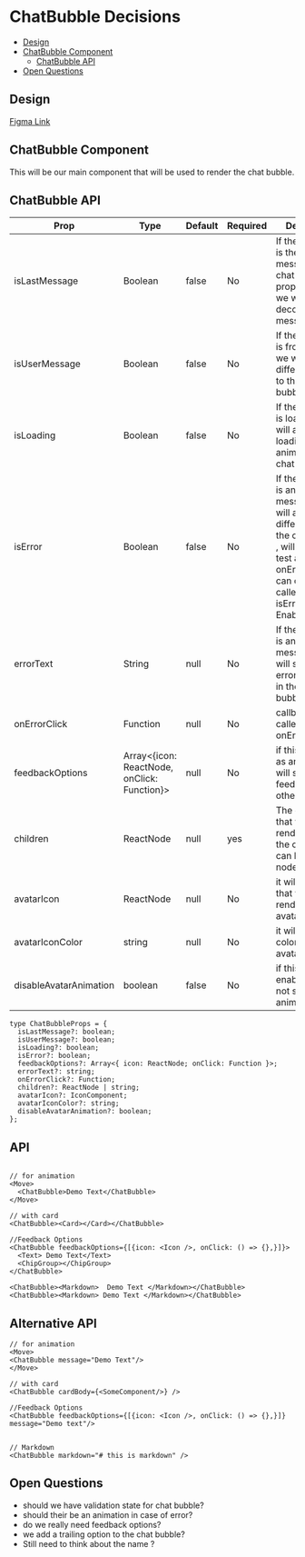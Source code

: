 # ChatBubble Decisions

- [Design](#design)
- [ChatBubble Component](#ChatBubble-component)
  - [ChatBubble API](#ChatBubble-api)
- [Open Questions](#open-questions)

## Design

[Figma Link](https://www.figma.com/design/jubmQL9Z8V7881ayUD95ps/Blade-DSL?node-id=100413-32686&t=n9A7LztwEkIsly3v-0)

## ChatBubble Component

This will be our main component that will be used to render the chat bubble.

## ChatBubble API

| Prop                   | Type                                        | Default | Required | Description                                                                                                                                                     |
| ---------------------- | ------------------------------------------- | ------- | -------- | --------------------------------------------------------------------------------------------------------------------------------------------------------------- |
| isLastMessage          | Boolean                                     | false   | No       | If the message is the last message in the chat and if this prop is enabled we will add decorations messageBubble                                                |
| isUserMessage          | Boolean                                     | false   | No       | If the message is from the user, we will add a different styles to the chat bubble                                                                              |
| isLoading              | Boolean                                     | false   | No       | If the message is loading, we will add a loading animation to the chat bubble                                                                                   |
| isError                | Boolean                                     | false   | No       | If the message is an error message, we will add a different style to the chat bubble , will show error test and onErrorClick can only be called when isError is Enabled |
| errorText              | String                                      | null    | No       | If the message is an error message, we will show the error message in the chat bubble                                                                                   |
| onErrorClick           | Function                                    | null    | No       | callback to be called onErrorClick                                                                                                                              |
| feedbackOptions        | Array<{icon: ReactNode, onClick: Function}> | null    | No       | if this is passed as an array, we will show feedbacOptions, otherwise not                                                                                       |
| children               | ReactNode                                   | null    | yes      | The children that will be rendered inside the chat bubble. can be react node or a string                                                                        |
| avatarIcon             | ReactNode                                   | null    | No       | it will be an Icon that will be rendered inside avatar                                                                                                          |
| avatarIconColor        | string                                      | null    | No       | it will be the color of the avatarIcon                                                                                                                          |
| disableAvatarAnimation | boolean                                     | false   | No       | if this is enabled, we will not show the animation                                                                                                              |

```tsx
type ChatBubbleProps = {
  isLastMessage?: boolean;
  isUserMessage?: boolean;
  isLoading?: boolean;
  isError?: boolean;
  feedbackOptions?: Array<{ icon: ReactNode; onClick: Function }>;
  errorText?: string;
  onErrorClick?: Function;
  children?: ReactNode | string;
  avatarIcon?: IconComponent;
  avatarIconColor?: string;
  disableAvatarAnimation?: boolean;
};
```

## API

```tsx

// for animation
<Move>
  <ChatBubble>Demo Text</ChatBubble>
</Move>

// with card
<ChatBubble><Card></Card></ChatBubble>

//Feedback Options
<ChatBubble feedbackOptions={[{icon: <Icon />, onClick: () => {},}]}>
  <Text> Demo Text</Text>
  <ChipGroup></ChipGroup>
</ChatBubble>

<ChatBubble><Markdown>  Demo Text </Markdown></ChatBubble>
<ChatBubble><Markdown> Demo Text </Markdown></ChatBubble>
```

## Alternative API

```tsx
// for animation
<Move>
<ChatBubble message="Demo Text"/>
</Move>

// with card
<ChatBubble cardBody={<SomeComponent/>} />

//Feedback Options
<ChatBubble feedbackOptions={[{icon: <Icon />, onClick: () => {},}]} message="Demo text"/>


// Markdown
<ChatBubble markdown="# this is markdown" />
```

## Open Questions

- should we have validation state for chat bubble?
- should their be an animation in case of error?
- do we really need feedback options?
- we add a trailing option to the chat bubble?
- Still need to think about the name ?
